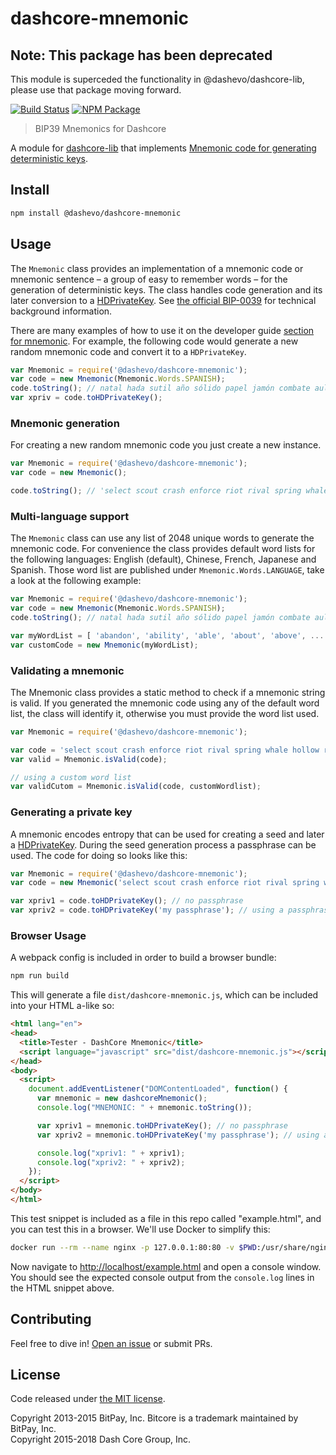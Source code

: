# dashcore-mnemonic

## Note: This package has been deprecated

This module is superceded the functionality in @dashevo/dashcore-lib, please use that package moving forward.

[![Build Status](https://img.shields.io/travis/dashevo/dashcore-mnemonic/master.svg)](https://travis-ci.org/dashevo/dashcore-mnemonic)
[![NPM Package](https://img.shields.io/npm/v/@dashevo/dashcore-mnemonic.svg)](https://www.npmjs.org/package/@dashevo/dashcore-mnemonic)

> BIP39 Mnemonics for Dashcore

A module for [dashcore-lib](https://github.com/dashevo/dashcore-lib) that implements [Mnemonic code for generating deterministic keys](https://github.com/bitcoin/bips/blob/master/bip-0039.mediawiki).

## Install

```sh
npm install @dashevo/dashcore-mnemonic
```

## Usage

The `Mnemonic` class provides an implementation of a mnemonic code or mnemonic sentence – a group of easy to remember words – for the generation of deterministic keys. The class handles code generation and its later conversion to a [HDPrivateKey](hierarchical.md). See [the official BIP-0039](https://github.com/bitcoin/bips/blob/master/bip-0039.mediawiki) for technical background information.

There are many examples of how to use it on the developer guide [section for mnemonic](https://bitcore.io/api/mnemonic/). For example, the following code would generate a new random mnemonic code and convert it to a `HDPrivateKey`.

```javascript
var Mnemonic = require('@dashevo/dashcore-mnemonic');
var code = new Mnemonic(Mnemonic.Words.SPANISH);
code.toString(); // natal hada sutil año sólido papel jamón combate aula flota ver esfera...
var xpriv = code.toHDPrivateKey();
```

### Mnemonic generation

For creating a new random mnemonic code you just create a new instance.

```javascript
var Mnemonic = require('@dashevo/dashcore-mnemonic');
var code = new Mnemonic();

code.toString(); // 'select scout crash enforce riot rival spring whale hollow radar rule sentence'
```

### Multi-language support

The `Mnemonic` class can use any list of 2048 unique words to generate the mnemonic code. For convenience the class provides default word lists for the following languages: English (default), Chinese, French, Japanese and Spanish. Those word list are published under `Mnemonic.Words.LANGUAGE`, take a look at the following example:

```javascript
var Mnemonic = require('@dashevo/dashcore-mnemonic');
var code = new Mnemonic(Mnemonic.Words.SPANISH);
code.toString(); // natal hada sutil año sólido papel jamón combate aula flota ver esfera...

var myWordList = [ 'abandon', 'ability', 'able', 'about', 'above', ... ];
var customCode = new Mnemonic(myWordList);
```

### Validating a mnemonic

The Mnemonic class provides a static method to check if a mnemonic string is valid. If you generated the mnemonic code using any of the default word list, the class will identify it, otherwise you must provide the word list used.

```javascript
var Mnemonic = require('@dashevo/dashcore-mnemonic');

var code = 'select scout crash enforce riot rival spring whale hollow radar rule sentence';
var valid = Mnemonic.isValid(code);

// using a custom word list
var validCutom = Mnemonic.isValid(code, customWordlist);
```

### Generating a private key

A mnemonic encodes entropy that can be used for creating a seed and later a [HDPrivateKey](hierarchical.md). During the seed generation process a passphrase can be used. The code for doing so looks like this:

```javascript
var Mnemonic = require('@dashevo/dashcore-mnemonic');
var code = new Mnemonic('select scout crash enforce riot rival spring whale hollow radar rule sentence');

var xpriv1 = code.toHDPrivateKey(); // no passphrase
var xpriv2 = code.toHDPrivateKey('my passphrase'); // using a passphrase
```

### Browser Usage

A webpack config is included in order to build a browser bundle:

```sh
npm run build
```

This will generate a file `dist/dashcore-mnemonic.js`, which can be included into your HTML a-like so:

```html
<html lang="en">
<head>
  <title>Tester - DashCore Mnemonic</title>
  <script language="javascript" src="dist/dashcore-mnemonic.js"></script>
</head>
<body>
  <script>
    document.addEventListener("DOMContentLoaded", function() {
      var mnemonic = new dashcoreMnemonic();
      console.log("MNEMONIC: " + mnemonic.toString());

      var xpriv1 = mnemonic.toHDPrivateKey(); // no passphrase
      var xpriv2 = mnemonic.toHDPrivateKey('my passphrase'); // using a passphrase

      console.log("xpriv1: " + xpriv1);
      console.log("xpriv2: " + xpriv2);
    });
  </script>
</body>
</html>
```

This test snippet is included as a file in this repo called "example.html", and you can test this in a browser. We'll use Docker to simplify this:

```sh
docker run --rm --name nginx -p 127.0.0.1:80:80 -v $PWD:/usr/share/nginx/html nginx:alpine
```

Now navigate to <http://localhost/example.html> and open a console window. You should see the expected console output from the `console.log` lines in the HTML snippet above.

## Contributing

Feel free to dive in! [Open an issue](https://github.com/dashevo/dashcore-mnemonic/issues/new) or submit PRs.

## License

Code released under [the MIT license](LICENSE).

Copyright 2013-2015 BitPay, Inc. Bitcore is a trademark maintained by BitPay, Inc.  
Copyright 2015-2018 Dash Core Group, Inc.  
